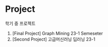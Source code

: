 # Project
학기 중 프로젝트

1. [Final Project] Graph Mining 23-1 Semeseter
2. [Second Project] 고급머신러닝 딥러닝 23-1 
